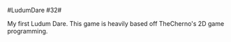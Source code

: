 #LudumDare #32#

My first Ludum Dare. This game is heavily based off TheCherno's 2D game programming.
